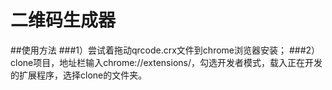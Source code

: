 二维码生成器
=====

##使用方法
###1）尝试着拖动qrcode.crx文件到chrome浏览器安装；
###2）clone项目，地址栏输入chrome://extensions/，勾选开发者模式，载入正在开发的扩展程序，选择clone的文件夹。
